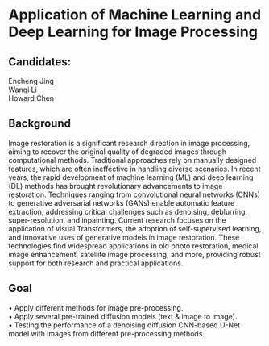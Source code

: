 # Application of Machine Learning and Deep Learning for Image Processing
## Candidates:
Encheng Jing \
Wanqi Li \
Howard Chen
## Background
Image restoration is a significant research direction in image processing, aiming to recover the original quality of degraded images through computational methods. Traditional approaches rely on manually designed features, which are often ineffective in handling diverse scenarios. In recent years, the rapid development of machine learning (ML) and deep learning (DL) methods has brought revolutionary advancements to image restoration. Techniques ranging from convolutional neural networks (CNNs) to generative adversarial networks (GANs) enable automatic feature extraction, addressing critical challenges such as denoising, deblurring, super-resolution, and inpainting. Current research focuses on the application of visual Transformers, the adoption of self-supervised learning, and innovative uses of generative models in image restoration. These technologies find widespread applications in old photo restoration, medical image enhancement, satellite image processing, and more, providing robust support for both research and practical applications. 
## Goal
•	Apply different methods for image pre-processing. \
•	Apply several pre-trained diffusion models (text & image to image). \
•	Testing the performance of a denoising diffusion CNN-based U-Net model with images from different pre-processing methods.

